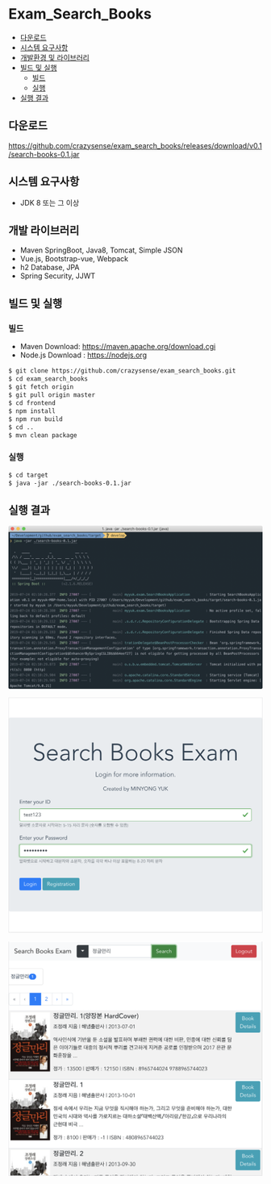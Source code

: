 Exam_Search_Books
===

* [다운로드](#다운로드)
* [시스템 요구사항](#시스템-요구사항)  
* [개발환경 및 라이브러리](#개발환경-및-라이브러리)  
* [빌드 및 실행](#빌드-및-실행)  
    * [빌드](#빌드)  
    * [실행](#실행-웹서버) 
* [실행 결과](#실행-결과)
    
## 다운로드
https://github.com/crazysense/exam_search_books/releases/download/v0.1/search-books-0.1.jar

## 시스템 요구사항
* JDK 8 또는 그 이상

## 개발 라이브러리
* Maven SpringBoot, Java8, Tomcat, Simple JSON
* Vue.js, Bootstrap-vue, Webpack
* h2 Database, JPA
* Spring Security, JJWT

## 빌드 및 실행  
### 빌드  
* Maven Download: https://maven.apache.org/download.cgi
* Node.js Download : https://nodejs.org
```console
$ git clone https://github.com/crazysense/exam_search_books.git
$ cd exam_search_books
$ git fetch origin
$ git pull origin master
$ cd frontend
$ npm install
$ npm run build
$ cd ..
$ mvn clean package
```

### 실행
```console
$ cd target
$ java -jar ./search-books-0.1.jar
```

## 실행 결과  
![screenshot](img/run/01.web-server.png)  

![screenshot](img/run/02.login.png)  

![screenshot](img/run/03.main.png)  

